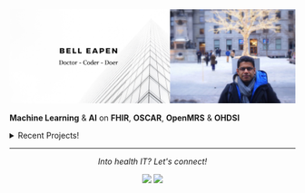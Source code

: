 <img src="https://raw.githubusercontent.com/dermatologist/dermatologist/master/banner-bell-eapen.png" alt="Bell Eapen - Physician into machine learning and AI">

**Machine Learning** & **AI** on **FHIR**, **OSCAR**, **OpenMRS** & **OHDSI** 

<details>
  <summary>Recent Projects!</summary>
  <br>
  
  * [Skinmesh: A simple React component that uses the facemesh model from Tensorflowjs for facial cosmetic analysis](https://github.com/dermatologist/skinmesh). 
  * [NPM module to convert FHIR Questionnaire JSON to JSON Schema for form rendering](https://github.com/dermatologist/fhirformjs)
  * [goscar-export: OSCAR EMR EForm Export (csv) to FHIR](https://github.com/E-Health/goscar-export)
  * [DADPy: The swiss army knife for discharge abstract database!](https://github.com/E-Health/dadpy)
  * [QRMine: Qualitative Research support tools in Python](https://github.com/dermatologist/nlp-qrmine)
  * [omopfhirmap: command-line tool for OMOP CDM <-> FHIR mapping](https://github.com/E-Health/omopfhirmap)

  ![views](https://komarev.com/ghpvc/?username=dermatologist&style=flat-square&color=lightgray)
  ![My github stats](https://github-readme-stats.vercel.app/api?username=dermatologist&show_icons=true)
  ![GitHub stats](https://github-readme-stats.vercel.app/api?username=dermatologist&show_icons=true&theme=tokyonight)

  <h2>Recent blog posts</h2>
  <!-- BLOG-POST-LIST:START -->
 <h2 class='h2-blog'><a class='a-lightblue' href=https://nuchange.ca/2020/11/embeddings-in-healthcare-typingdna-and-skinmesh.html>Embeddings in healthcare: TypingDNA and Skinmesh</a></h2>
 <br>
 <h2 class='h2-blog'><a class='a-lightblue' href=https://nuchange.ca/2020/10/rendering-fhir-questionnaire-for-data-capture.html>Rendering FHIR Questionnaire for data capture</a></h2>
 <br>
 <h2 class='h2-blog'><a class='a-lightblue' href=https://canehealth.com/2020/08/ohdsi-omop-to-fhir-mapper/>OHDSI OMOP to FHIR mapper</a></h2>
 <br>
 <h2 class='h2-blog'><a class='a-lightblue' href=https://canehealth.com/2020/08/ohdsi-omop-cdm-etl-tools-in-python-net-and-go/>OHDSI OMOP CDM ETL Tools in Python, .Net and Go</a></h2>
 <br>
 <h2 class='h2-blog'><a class='a-lightblue' href=https://nuchange.ca/2020/08/clinical-query-language-part-1.html>Clinical Query Language – Part 1</a></h2>
 <br>
 <h2 class='h2-blog'><a class='a-lightblue' href=https://nuchange.ca/2020/07/ohdsi-omop-to-fhir-mapper.html>OHDSI OMOP to FHIR mapper</a></h2>
 <br>
 <h2 class='h2-blog'><a class='a-lightblue' href=https://nuchange.ca/2020/06/ohdsi-omop-cdm-etl-tools-in-python-net-and-go.html>OHDSI OMOP CDM ETL Tools in Python, .Net and Go</a></h2>
 <br>
 <h2 class='h2-blog'><a class='a-lightblue' href=https://canehealth.com/2020/06/dadpy-the-swiss-army-knife-for-discharge-abstract-database/>DADpy: The swiss army knife for discharge abstract database</a></h2>
 <br>
 <h2 class='h2-blog'><a class='a-lightblue' href=https://canehealth.com/2020/05/oscar-emr-eform-export-csv-to-fhir/>OSCAR EMR EForm Export (CSV) to FHIR</a></h2>
 <br>
 <h2 class='h2-blog'><a class='a-lightblue' href=https://canehealth.com/2020/05/oscar-emr-and-fhir/>OSCAR EMR and FHIR</a></h2>
 <br><!-- BLOG-POST-LIST:END -->
</details>
 

<hr>
<p align="center">
  <i>Into health IT? Let's connect!</i>

  <p align="center">
    <a href="https://twitter.com/beapen" alt="Twitter"><img src="https://github.com/dermatologist/imdhruv99/blob/master/readme/twitter.png"></a>
    <a href="https://www.linkedin.com/in/beapen/" alt="Linkedin"><img src="https://github.com/dermatologist/imdhruv99/blob/master/readme/linkedin.png"></a>
  </p>  
</p>
